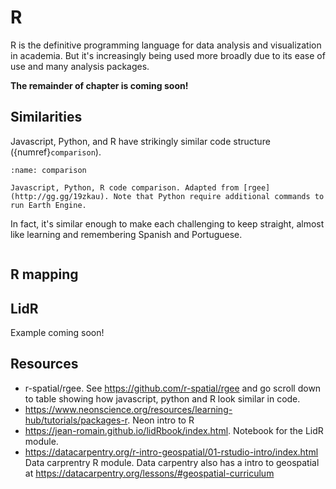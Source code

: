 # R
R is the definitive programming language for data analysis and visualization in academia. But it's increasingly being used more broadly due to its ease of use and many analysis packages.

**The remainder of chapter is coming soon!**

## Similarities
Javascript, Python, and R have strikingly similar code structure ({numref}`comparison`).

```{figure} /figures/rgee.png
:name: comparison

Javascript, Python, R code comparison. Adapted from [rgee](http://gg.gg/19zkau). Note that Python require additional commands to run Earth Engine.
```

In fact, it's similar enough to make each challenging to keep straight, almost like learning and remembering Spanish and Portuguese.


```{tip} R has the somewhat annoying symbol for variables or assignment operator of <-, but you can quickly enter it using the keyboard shortcut Alt/Option and - (Alt and minus sign) in Windows/Mac.
```
## R mapping

## LidR
Example coming soon!

## Resources

- r-spatial/rgee. See https://github.com/r-spatial/rgee and go scroll down to table showing how javascript, python and R look similar in code.
- https://www.neonscience.org/resources/learning-hub/tutorials/packages-r. Neon intro to R
- https://jean-romain.github.io/lidRbook/index.html. Notebook for the LidR module.
- https://datacarpentry.org/r-intro-geospatial/01-rstudio-intro/index.html Data carprentry R module. Data carpentry also has a intro to geospatial at https://datacarpentry.org/lessons/#geospatial-curriculum

<!-- ## Notes
- R tutorial with Lidr and a lidar spatial dataset from NRCP? 

-->

